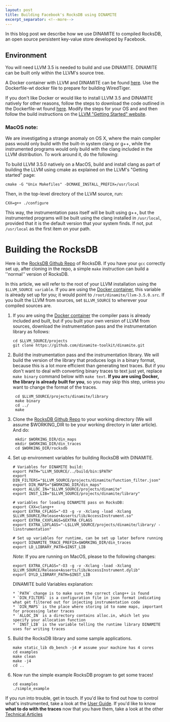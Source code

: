 ```yaml
---
layout: post
title: Building Facebook's RocksDB using DINAMITE
excerpt_separator: <!--more-->
---
```


In this blog post we describe how we use DINAMITE to compiled RocksDB, an open
source persistent key-value store developed by Facebook.
<!--more-->

## Environment

You will need LLVM 3.5 is needed to build and use DINAMITE.
DINAMITE can be built only within the LLVM's source tree.

A Docker container with LLVM and DINAMITE can be found
[here](https://github.com/dinamite-toolkit/dinamite-compiler-docker.git).
Use the Dockerfile-wt docker file to prepare for building WiredTiger.

If you don't like Docker or would like to install LLVM 3.5 and
DINAMITE natively for other reasons, follow the steps to download the
code outlined in the Dockerfile-wt found
[here](https://github.com/dinamite-toolkit/dinamite-compiler-docker.git).
Modify the steps for your OS and and then follow the build
instructions on the [LLVM "Getting Started"
website](http://llvm.org/docs/GettingStarted.html#local-llvm-configuration).

### MacOS note:

We are investigating a strange anomaly on OS X, where the main
compiler pass would only build with the built-in system clang or g++,
while the instrumented programs would only build with the clang
included in the LLVM distribution. To work around it, do the
following:

To build LLVM 3.5.0 natively on a MacOS, build and install clang as
part of building the LLVM using cmake as explained on the LLVM's
"Getting started" page:
 
    cmake -G "Unix Makefiles" -DCMAKE_INSTALL_PREFIX=/usr/local

Then, in the top-level directory of the LLVM source, run:

    CXX=g++ ./configure

This way, the instrumentation pass itself will be built using g++, but
the instrumented programs will be built using the clang installed in
`/usr/local`, provided that it is the default version that your system
finds. If not, put `/usr/local` as the first item on your path.


# Building the RocksDB

Here is the [RocksDB Github Repo](https://github.com/facebook/rocksdb/) of
RocksDB. If you have your `gcc` correctly set up, after cloning in the repo, a
simple `make` instruction can build a ''normal'' version of RocksDB.

In this article, we will refer to the root of your LLVM installation using the
`$LLVM_SOURCE variable`. If you are using the [Docker container](https://github.com/dinamite-toolkit/dinamite-compiler-docker.git), this variable is
already set up for you; it would point to `/root/dinamite/llvm-3.5.0.src`. If you
built the LLVM from sources, set `$LLVM_SOURCE` to wherever your compiled sources are.

 1. If you are using the [Docker container](https://github.com/dinamite-toolkit/dinamite-compiler-docker.git)
 the compiler pass is already included and built, but if you built your own version
 of LLVM from sources, download the instrumentation pass and the instrumentation
 library as follows:

    ```
    cd $LLVM_SOURCE/projects
    git clone https://github.com/dinamite-toolkit/dinamite.git
    ```
 2. Build the instrumentation pass and the instrumentation library.
 We will build the version of the library that produces logs in a binary format,
 because this is a lot more efficient than generating text traces. But if you don't
 want to deal with converting binary traces to text just yet, replace `make binary`
 command below with `make text`. **If you are using Docker, the library is already
 built for you**, so you may skip this step, unless you want to change the format
 of the traces.
 
    ```
     cd $LLVM_SOURCE/projects/dinamite/library
     make binary
     cd ../
     make
    ```

 3. Clone the [RocksDB Github Repo](https://github.com/facebook/rocksdb/) to
 your working directory (We will assume $WORKING_DIR to be your working
 directory in later article). And do:
    ```shell
     mkdir $WORKING_DIR/din_maps
     mkdir $WORKING_DIR/din_traces
     cd $WORKING_DIR/rocksdb
    ```
 
 4. Set up environment variables for building RocksDB with DINAMITE.

    ```shell
    # Variables for DINAMITE build:
    export PATH="LLVM_SOURCE/../build/bin:$PATH"
    export DIN_FILTERS="$LLVM_SOURCE/projects/dinamite/function_filter.json" 
    export DIN_MAPS="$WORKING_DIR/din_maps"
    export ALLOC_IN="$LLVM_SOURCE/projects/dinamite"
    export INST_LIB="$LLVM_SOURCE/projects/dinamite/library"

    # variables for loading DINAMITE pass on RocksDB:
    export CXX=clang++
    export EXTRA_CFLAGS="-O3 -g -v -Xclang -load -Xclang $LLVM_SOURCE/Release+Asserts/lib/AccessInstrument.so"
    export EXTRA_CXXFLAGS=$EXTRA_CFLAGS
    export EXTRA_LDFLAGS="-L$LLVM_SOURCE/projects/dinamite/library/ -linstrumentation"

    # Set up variables for runtime, can be set up later before running
    export DINAMITE_TRACE_PREFIX=$WORKING_DIR/din_traces
    export LD_LIBRARY_PATH=$INST_LIB
    ```

    *Note*: If you are running on MacOS, please to the following changes:
    
    ```shell
    export EXTRA_CFLAGS="-O3 -g -v -Xclang -load -Xclang $LLVM_SOURCE/Release+Asserts/lib/AccessInstrument.dylib"
    export DYLD_LIBRARY_PATH=$INST_LIB
    ```

    DINAMITE build Variables explanation:

        * `PATH` change is to make sure the correct clang++ is found
        * `DIN_FILTERS` is a configuration file in json format indicating what get filtered out for injecting instrumentation code
        * `DIN_MAPS` is the place where storing id to name maps, important for processing later traces        
        * `ALLOC_IN` is a directory contains alloc.in, which let you specify your allocation function
        * `INST_LIB` is the variable telling the runtime library DINAMITE uses for writing traces

 5. Build the RocksDB library and some sample applications.

    ```shell
    make static_lib db_bench -j4 # assume your machine has 4 cores
    cd examples
    make clean
    make -j4
    cd ..
    ```
 
 6. Now run the simple example RocksDB program to get some traces!

    ```shell
    cd examples
    ./simple_example
    ```

If you run into trouble, get in touch. If you'd like to find out how to control what's instrumented, take a look at the
[User Guide](/user-guide/). If you'd like to know **what to do with the traces** now that you have them,
take a look at the other [Technical Articles](/tech-articles/)

